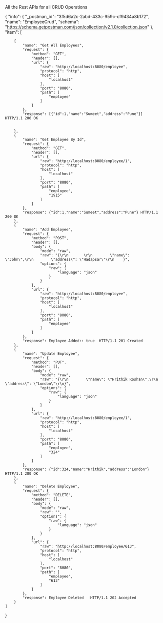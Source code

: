 All the Rest APIs for all CRUD Operations

{
	"info": {
		"_postman_id": "3f5d6a2c-2abd-433c-959c-cf9434a8b172",
		"name": "EmployeeCrud",
		"schema": "https://schema.getpostman.com/json/collection/v2.1.0/collection.json"
	},
	"item": [
		 
		{
			"name": "Get All Employees",
			"request": {
				"method": "GET",
				"header": [],
				"url": {
					"raw": "http://localhost:8080/employee",
					"protocol": "http",
					"host": [
						"localhost"
					],
					"port": "8080",
					"path": [
						"employee"
					]
				}
			},
			"response": [{"id":1,"name":"Sumeet","address":"Pune"}] HTTP/1.1 200 OK
			
			
		},
		{
			"name": "Get Employee By Id",
			"request": {
				"method": "GET",
				"header": [],
				"url": {
					"raw": "http://localhost:8080/employee/1",
					"protocol": "http",
					"host": [
						"localhost"
					],
					"port": "8080",
					"path": [
						"employee",
						"1915"
					]
				}
			},
			"response": {"id":1,"name":"Sumeet","address":"Pune"} HTTP/1.1 200 OK
		},
		{
			"name": "Add Employee",
			"request": {
				"method": "POST",
				"header": [],
				"body": {
					"mode": "raw",
					"raw": "{\r\n       \r\n        \"name\": \"John\",\r\n        \"address\": \"Hadapsar\"\r\n    }",
					"options": {
						"raw": {
							"language": "json"
						}
					}
				},
				"url": {
					"raw": "http://localhost:8080/employee",
					"protocol": "http",
					"host": [
						"localhost"
					],
					"port": "8080",
					"path": [
						"employee"
					]
				}
			},
			"response": Employee Added:: true  HTTP/1.1 201 Created
		},
		{
			"name": "Update Employee",
			"request": {
				"method": "PUT",
				"header": [],
				"body": {
					"mode": "raw",
					"raw": "{\r\n        \"name\": \"Hrithik Roshan\",\r\n        \"address\": \"London\"\r\n}",
					"options": {
						"raw": {
							"language": "json"
						}
					}
				},
				"url": {
					"raw": "http://localhost:8080/employee/1",
					"protocol": "http",
					"host": [
						"localhost"
					],
					"port": "8080",
					"path": [
						"employee",
						"324"
					]
				}
			},
			"response": {"id":324,"name":"Hrithik","address":"London"} HTTP/1.1 200 OK
		},
		{
			"name": "Delete Employee",
			"request": {
				"method": "DELETE",
				"header": [],
				"body": {
					"mode": "raw",
					"raw": "",
					"options": {
						"raw": {
							"language": "json"
						}
					}
				},
				"url": {
					"raw": "http://localhost:8080/employee/613",
					"protocol": "http",
					"host": [
						"localhost"
					],
					"port": "8080",
					"path": [
						"employee",
						"613"
					]
				}
			},
			"response": Employee Deleted   HTTP/1.1 202 Accepted
		}
	]
}
